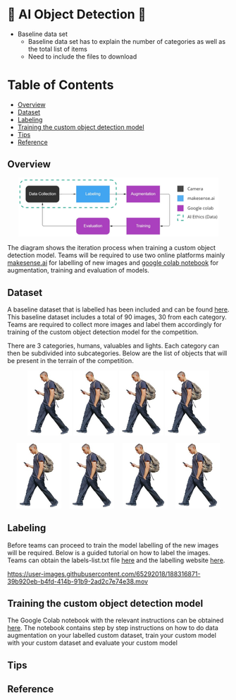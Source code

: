 # :robot: AI Object Detection :robot:
* Baseline data set
    * Baseline data set has to explain the number of categories as well as the total list of items
    * Need to include the files to download 


# Table of Contents
* [Overview](#chapter1)
* [Dataset](#chapter2)
* [Labeling](#chapter3)
* [Training the custom object detection model](#chapter4)
* [Tips](#chapter5)
* [Reference](#chapter6)

## Overview <a id="chapter1"></a>

<p align="center">
    <img src="/.github/images/ai-overview.jpg" width="90%" title='testing1' />
</p>

The diagram shows the iteration process when training a custom object detection model. Teams will be required to use two online platforms mainly [makesense.ai](https://www.makesense.ai/) for labelling of new images and [google colab notebook](custom-yolov5-object-detection.ipynb) for augmentation, training and evaluation of models. 

## Dataset <a id="chapter2"></a>

A baseline dataset that is labelled has been included and can be found [here](/data). This baseline dataset includes a total of 90 images, 30 from each category. Teams are required to collect more images and label them accordingly for training of the custom object detection model for the competition. 

There are 3 categories, humans, valuables and lights. Each category can then be subdivided into subcategories. Below are the list of objects that will be present in the terrain of the competition. 

<p align="center">
    <img src="/.github/images/human1.jpg" width="100" title='testing1' />
    <img src="/.github/images/human1.jpg" width="100" title='testing2' />
    <img src="/.github/images/human1.jpg" width="100" title='testing3' />
    <img src="/.github/images/human1.jpg" width="100" title='testing4' />
</p>

<p align="center">
    <img src="/.github/images/human1.jpg" width="20%" title='testing1' />
    &nbsp;&nbsp;&nbsp;
    <img src="/.github/images/human1.jpg" width="20%" title='testing2' />
    &nbsp;&nbsp;&nbsp;
    <img src="/.github/images/human1.jpg" width="20%" title='testing3' />
    &nbsp;&nbsp;&nbsp;
    <img src="/.github/images/human1.jpg" width="20%" title='testing4' />
</p>

## Labeling <a id="chapter3"></a>

Before teams can proceed to train the model labelling of the new images will be required. Below is a guided tutorial on how to label the images. Teams can obtain the labels-list.txt file [here](/data/labels-list.txt) and the labelling website [here](https://www.makesense.ai/). 

https://user-images.githubusercontent.com/65292018/188316871-39b920eb-b4fd-414b-91b9-2ad2c7e74e38.mov


## Training the custom object detection model <a id="chapter4"></a>

The Google Colab notebook with the relevant instructions can be obtained [here](custom-yolov5-object-detection.ipynb). The notebook contains step by step instructions on how to do data augmentation on your labelled custom dataset, train your custom model with your custom dataset and evaluate your custom model


## Tips <a id="chapter5"></a>


## Reference <a id="chapter6"></a>




